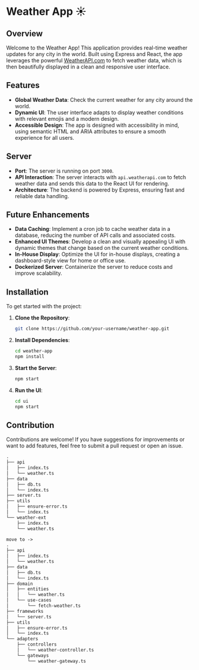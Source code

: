 # Weather App ☀️

## Overview

Welcome to the Weather App! This application provides real-time weather updates for any city in the world. Built using Express and React, the app leverages the powerful [WeatherAPI.com](https://www.weatherapi.com/) to fetch weather data, which is then beautifully displayed in a clean and responsive user interface.

## Features

- **Global Weather Data**: Check the current weather for any city around the world.
- **Dynamic UI**: The user interface adapts to display weather conditions with relevant emojis and a modern design.
- **Accessible Design**: The app is designed with accessibility in mind, using semantic HTML and ARIA attributes to ensure a smooth experience for all users.

## Server

- **Port**: The server is running on port `3000`.
- **API Interaction**: The server interacts with `api.weatherapi.com` to fetch weather data and sends this data to the React UI for rendering.
- **Architecture**: The backend is powered by Express, ensuring fast and reliable data handling.

## Future Enhancements

- **Data Caching**: Implement a cron job to cache weather data in a database, reducing the number of API calls and associated costs.
- **Enhanced UI Themes**: Develop a clean and visually appealing UI with dynamic themes that change based on the current weather conditions.
- **In-House Display**: Optimize the UI for in-house displays, creating a dashboard-style view for home or office use.
- **Dockerized Server**: Containerize the server to reduce costs and improve scalability.

## Installation

To get started with the project:

1. **Clone the Repository**:

   ```bash
   git clone https://github.com/your-username/weather-app.git
   ```

2. **Install Dependencies**:

   ```bash
   cd weather-app
   npm install
   ```

3. **Start the Server**:

   ```bash
   npm start
   ```

4. **Run the UI**:

   ```bash
   cd ui
   npm start
   ```

## Contribution

Contributions are welcome! If you have suggestions for improvements or want to add features, feel free to submit a pull request or open an issue.

```txt
.
├── api
│   ├── index.ts
│   └── weather.ts
├── data
│   ├── db.ts
│   └── index.ts
├── server.ts
├── utils
│   ├── ensure-error.ts
│   └── index.ts
└── weather-ext
    ├── index.ts
    └── weather.ts

move to ->
.
├── api
│   ├── index.ts
│   └── weather.ts
├── data
│   ├── db.ts
│   └── index.ts
├── domain
│   ├── entities
│   │   └── weather.ts
│   └── use-cases
│       └── fetch-weather.ts
├── frameworks
│   └── server.ts
├── utils
│   ├── ensure-error.ts
│   └── index.ts
└── adapters
    ├── controllers
    │   └── weather-controller.ts
    └── gateways
        └── weather-gateway.ts
```